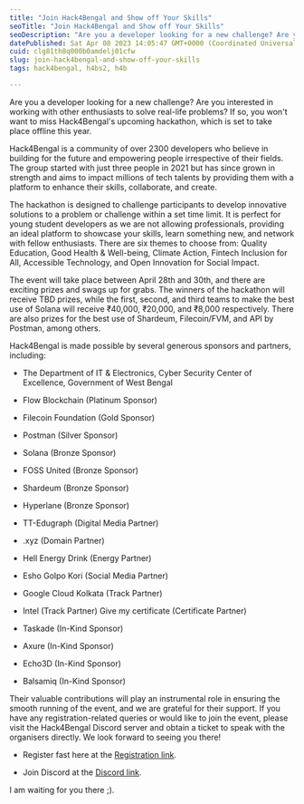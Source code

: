 ```yaml
---
title: "Join Hack4Bengal and Show off Your Skills"
seoTitle: "Join Hack4Bengal and Show off Your Skills"
seoDescription: "Are you a developer looking for a new challenge? Are you interested in working with other enthusiasts to solve real-life problems?"
datePublished: Sat Apr 08 2023 14:05:47 GMT+0000 (Coordinated Universal Time)
cuid: clg81th8q000b0amdelj01cfw
slug: join-hack4bengal-and-show-off-your-skills
tags: hack4bengal, h4bs2, h4b

---
```


Are you a developer looking for a new challenge? Are you interested in working with other enthusiasts to solve real-life problems? If so, you won't want to miss Hack4Bengal's upcoming hackathon, which is set to take place offline this year.

Hack4Bengal is a community of over 2300 developers who believe in building for the future and empowering people irrespective of their fields. The group started with just three people in 2021 but has since grown in strength and aims to impact millions of tech talents by providing them with a platform to enhance their skills, collaborate, and create.   

The hackathon is designed to challenge participants to develop innovative solutions to a problem or challenge within a set time limit. It is perfect for young student developers as we are not allowing professionals, providing an ideal platform to showcase your skills, learn something new, and network with fellow enthusiasts. There are six themes to choose from: Quality Education, Good Health & Well-being, Climate Action, Fintech Inclusion for All, Accessible Technology, and Open Innovation for Social Impact.   

The event will take place between April 28th and 30th, and there are exciting prizes and swags up for grabs. The winners of the hackathon will receive TBD prizes, while the first, second, and third teams to make the best use of Solana will receive ₹40,000, ₹20,000, and ₹8,000 respectively. There are also prizes for the best use of Shardeum, Filecoin/FVM, and API by Postman, among others.   

Hack4Bengal is made possible by several generous sponsors and partners, including:   

* The Department of IT & Electronics, Cyber Security Center of Excellence, Government of West Bengal 
    
* Flow Blockchain (Platinum Sponsor) 
    
* Filecoin Foundation (Gold Sponsor) 
    
* Postman (Silver Sponsor) 
    
* Solana (Bronze Sponsor) 
    
* FOSS United (Bronze Sponsor) 
    
* Shardeum (Bronze Sponsor)
    
* Hyperlane (Bronze Sponsor) 
    
* TT-Edugraph (Digital Media Partner) 
    
* .xyz (Domain Partner) 
    
* Hell Energy Drink (Energy Partner) 
    
* Esho Golpo Kori (Social Media Partner) 
    
* Google Cloud Kolkata (Track Partner) 
    
* Intel (Track Partner) Give my certificate (Certificate Partner) 
    
* Taskade (In-Kind Sponsor) 
    
* Axure (In-Kind Sponsor) 
    
* Echo3D (In-Kind Sponsor) 
    
* Balsamiq (In-Kind Sponsor) 
    
      
    

Their valuable contributions will play an instrumental role in ensuring the smooth running of the event, and we are grateful for their support. If you have any registration-related queries or would like to join the event, please visit the Hack4Bengal Discord server and obtain a ticket to speak with the organisers directly. We look forward to seeing you there!  

* Register fast here at the [Registration link](https://lu.ma/hack4bengal?tk=LHwrf0).
    
* Join Discord at the [Discord link](https://discord.io/hack4bengal).
    

I am waiting for you there ;).